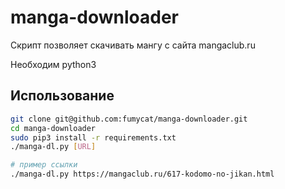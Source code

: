 # manga-downloader

Скрипт позволяет скачивать мангу с сайта mangaclub.ru

Необходим python3


## Использование

```bash
git clone git@github.com:fumycat/manga-downloader.git
cd manga-downloader
sudo pip3 install -r requirements.txt
./manga-dl.py [URL]

# пример ссылки
./manga-dl.py https://mangaclub.ru/617-kodomo-no-jikan.html
```
